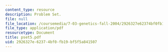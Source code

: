 ```yaml
---
content_type: resource
description: Problem Set.
file: null
file_location: /coursemedia/7-03-genetics-fall-2004/2926327e62374bf0fb19bf5f5a841507_pset5.pdf
file_type: application/pdf
resourcetype: Document
title: pset5.pdf
uid: 2926327e-6237-4bf0-fb19-bf5f5a841507
---
```

